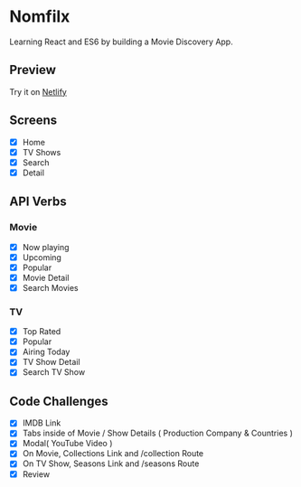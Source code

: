 # Nomfilx
Learning React and ES6 by building a Movie Discovery App.

## Preview
Try it on [Netlify](https://nomfilx.netlify.com/)

## Screens
- [x] Home
- [x] TV Shows
- [x] Search
- [x] Detail

## API Verbs

### Movie
- [x] Now playing
- [x] Upcoming
- [x] Popular
- [x] Movie Detail
- [x] Search Movies

### TV
- [x] Top Rated
- [x] Popular
- [x] Airing Today
- [x] TV Show Detail
- [x] Search TV Show

## Code Challenges
- [x] IMDB Link
- [x] Tabs inside of Movie / Show Details ( Production Company & Countries )
- [x] Modal( YouTube Video )
- [x] On Movie, Collections Link and /collection Route
- [x] On TV Show, Seasons Link and /seasons Route
- [x] Review